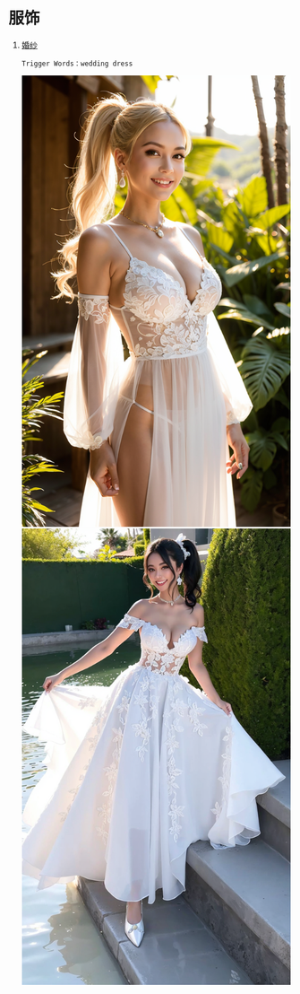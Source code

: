 # 服饰

1. [婚纱](https://civitai.com/models/24138/wedding-dress-extension-or-clothing-lora)

   `Trigger Words：wedding dress`
   
   ![](../../assets/reference/339271.png ':size=40%')
   ![](../../assets/reference/339259.png ':size=40%')